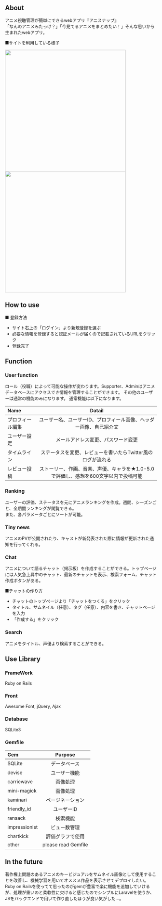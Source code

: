 ## About
アニメ視聴管理が簡単にできるwebアプリ『アニスナップ』  
「なんのアニメみたっけ？」「今見てるアニメをまとめたい！」そんな思いから生まれたwebアプリ。  

■サイトを利用している様子
<p align="left"> 
<img src="https://user-images.githubusercontent.com/92311154/150680334-7db5ff58-3792-4307-a79d-f7697a2050b4.gif" width="400">
<img src="https://user-images.githubusercontent.com/92311154/150680447-b2a53cd6-a3c9-4664-9b8b-6c25682a9e63.gif" width="400">
</p>

## How to use
■ 登録方法
* サイト右上の「ログイン」より新規登録を選ぶ
* 必要な情報を登録すると認証メールが届くので記載されているURLをクリック
* 登録完了



## Function  
### User function
ロール（役職）によって可能な操作が変わります。Supporter、Adminはアニメデータベースにアクセスでき情報を管理することができます。  その他のユーザーは通常の機能のみになります。 通常機能は以下になります。　　

| Name | Datail |
|:---|:---:|
|プロフィール編集 |ユーザー名、ユーザーID、プロフィール画像、ヘッダー画像、自己紹介文 |
|ユーザー設定 |メールアドレス変更、パスワード変更 |
|タイムライン |ステータスを変更、レビューを書いたらTwitter風のログが流れる |
|レビュー投稿 |ストーリー、作画、音楽、声優、キャラを★1.0-5.0で評価し、感想を600文字以内で投稿可能 |


### Ranking
ユーザーの評価、ステータスを元にアニメランキングを作成。週間、シーズンごと、全期間ランキングが閲覧できる。  
また、各パラメータごとにソートが可能。  

### Tiny news
アニメのPVが公開されたり、キャストが新発表された際に情報が更新された通知を行ってくれる。


### Chat  
アニメについて語るチャット（掲示板）を作成することができる。トップページには人気急上昇中のチャット、最新のチャットを表示、検索フォーム、チャット作成ボタンがある。  


■チャットの作り方  
* チャットのトップページより「チャットをつくる」をクリック
* タイトル、サムネイル（任意）、タグ（任意）、内容を書き、チャットページを入力
* 「作成する」をクリック  


### Search
アニメをタイトル、声優より検索することができる。  

## Use Library
### FrameWork
Ruby on Rails

### Front
Awesome Font, jQuery, Ajax

### Database
SQLite3

### Gemfile  
| Gem | Purpose |
|:---|:---:|
|SQLite |データベース |
|devise |ユーザー機能 |
|carriewave |画像処理 |
|mini-magick |画像処理 |
|kaminari |ページネーション |
|friendly_id |ユーザーID |
|ransack |検索機能 |
|impressionist |ビュー数管理 |
|chartkick |評価グラフで使用 |
|other |please read Gemfile |



## In the future
著作権上問題のあるアニメのキービジュアルをサムネイル画像として使用することを改善し、機械学習を用いてオススメ作品を表示させてデプロイしたい。  
Ruby on Railsを使ってて思ったのがgemが豊富で楽に機能を追加していけるが、処理が重いのと柔軟性に欠けると感じたのでシンプルにLaravelを使うか、JSをバックエンドで用いて作り直したほうが良い気がした...。  
